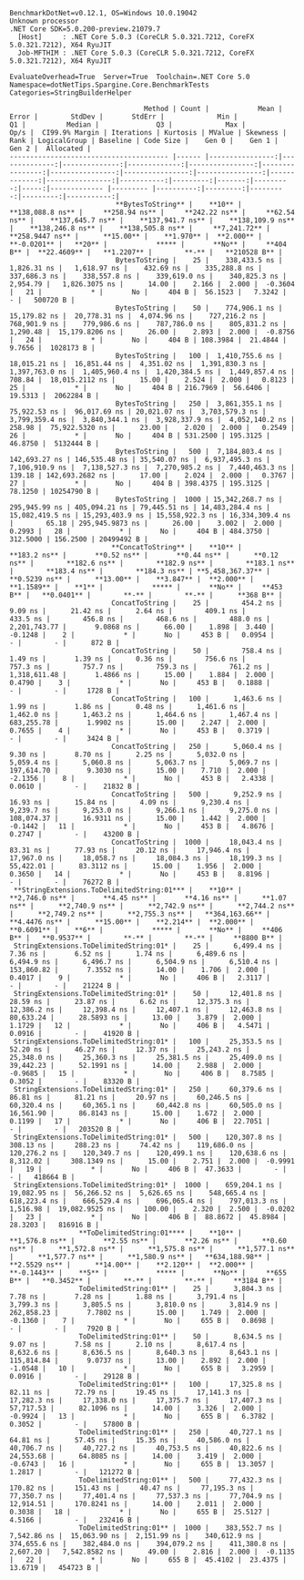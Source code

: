
    BenchmarkDotNet=v0.12.1, OS=Windows 10.0.19042
    Unknown processor
    .NET Core SDK=5.0.200-preview.21079.7
      [Host]     : .NET Core 5.0.3 (CoreCLR 5.0.321.7212, CoreFX 5.0.321.7212), X64 RyuJIT
      Job-MFTHIM : .NET Core 5.0.3 (CoreCLR 5.0.321.7212, CoreFX 5.0.321.7212), X64 RyuJIT

    EvaluateOverhead=True  Server=True  Toolchain=.NET Core 5.0  
    Namespace=dotNetTips.Spargine.Core.BenchmarkTests  Categories=StringBuilderHelper  

                                     Method | Count |            Mean |         Error |        StdDev |       StdErr |             Min |              Q1 |          Median |              Q3 |             Max |         Op/s |  CI99.9% Margin | Iterations | Kurtosis | MValue | Skewness | Rank | LogicalGroup | Baseline | Code Size |    Gen 0 |    Gen 1 |    Gen 2 |  Allocated |
    --------------------------------------- |------ |----------------:|--------------:|--------------:|-------------:|----------------:|----------------:|----------------:|----------------:|----------------:|-------------:|----------------:|-----------:|---------:|-------:|---------:|-----:|------------- |--------- |----------:|---------:|---------:|---------:|-----------:|
                              **BytesToString** |    **10** |    **138,088.8 ns** |     **258.94 ns** |     **242.22 ns** |     **62.54 ns** |    **137,645.7 ns** |    **137,941.7 ns** |    **138,109.9 ns** |    **138,246.8 ns** |    **138,505.8 ns** |     **7,241.72** |     **258.9447 ns** |      **15.00** |    **1.970** |  **2.000** |  **-0.0201** |   **20** |            ***** |       **No** |     **404 B** |  **22.4609** |   **1.2207** |        **-** |   **210528 B** |
                              BytesToString |    25 |    338,433.5 ns |   1,826.31 ns |   1,618.97 ns |    432.69 ns |    335,288.8 ns |    337,686.3 ns |    338,557.8 ns |    339,619.0 ns |    340,825.3 ns |     2,954.79 |   1,826.3075 ns |      14.00 |    2.166 |  2.000 |  -0.3604 |   21 |            * |       No |     404 B |  56.1523 |   7.3242 |        - |   500720 B |
                              BytesToString |    50 |    774,906.1 ns |  15,179.82 ns |  20,778.31 ns |  4,074.96 ns |    727,216.2 ns |    768,901.9 ns |    779,986.6 ns |    787,786.0 ns |    805,831.2 ns |     1,290.48 |  15,179.8206 ns |      26.00 |    2.893 |  2.000 |  -0.8756 |   24 |            * |       No |     404 B | 108.3984 |  21.4844 |   9.7656 |  1028173 B |
                              BytesToString |   100 |  1,410,755.6 ns |  18,015.21 ns |  16,851.44 ns |  4,351.02 ns |  1,391,830.3 ns |  1,397,763.0 ns |  1,405,960.4 ns |  1,420,384.5 ns |  1,449,857.4 ns |       708.84 |  18,015.2112 ns |      15.00 |    2.524 |  2.000 |   0.8123 |   25 |            * |       No |     404 B | 216.7969 |  56.6406 |  19.5313 |  2062284 B |
                              BytesToString |   250 |  3,861,355.1 ns |  75,922.53 ns |  96,017.69 ns | 20,021.07 ns |  3,703,579.3 ns |  3,799,359.4 ns |  3,840,344.1 ns |  3,928,337.9 ns |  4,052,140.2 ns |       258.98 |  75,922.5320 ns |      23.00 |    2.020 |  2.000 |   0.2549 |   26 |            * |       No |     404 B | 531.2500 | 195.3125 |  46.8750 |  5132444 B |
                              BytesToString |   500 |  7,184,803.4 ns | 142,693.27 ns | 146,535.48 ns | 35,540.07 ns |  6,937,495.3 ns |  7,106,910.9 ns |  7,138,527.3 ns |  7,270,985.2 ns |  7,440,463.3 ns |       139.18 | 142,693.2682 ns |      17.00 |    2.024 |  2.000 |   0.3767 |   27 |            * |       No |     404 B | 398.4375 | 195.3125 |  78.1250 | 10254790 B |
                              BytesToString |  1000 | 15,342,268.7 ns | 295,945.99 ns | 405,094.21 ns | 79,445.51 ns | 14,483,284.4 ns | 15,082,419.5 ns | 15,293,403.9 ns | 15,558,922.3 ns | 16,334,309.4 ns |        65.18 | 295,945.9873 ns |      26.00 |    3.002 |  2.000 |   0.2993 |   28 |            * |       No |     404 B | 484.3750 | 312.5000 | 156.2500 | 20499492 B |
                             **ConcatToString** |    **10** |        **183.2 ns** |       **0.52 ns** |       **0.44 ns** |      **0.12 ns** |        **182.6 ns** |        **182.9 ns** |        **183.1 ns** |        **183.4 ns** |        **184.3 ns** | **5,458,367.37** |       **0.5239 ns** |      **13.00** |    **3.847** |  **2.000** |   **1.1589** |    **1** |            ***** |       **No** |     **453 B** |   **0.0401** |        **-** |        **-** |      **368 B** |
                             ConcatToString |    25 |        454.2 ns |       9.09 ns |      21.42 ns |      2.64 ns |        409.1 ns |        433.5 ns |        456.8 ns |        468.6 ns |        488.0 ns | 2,201,743.77 |       9.0868 ns |      66.00 |    1.898 |  3.440 |  -0.1248 |    2 |            * |       No |     453 B |   0.0954 |        - |        - |      872 B |
                             ConcatToString |    50 |        758.4 ns |       1.49 ns |       1.39 ns |      0.36 ns |        756.6 ns |        757.3 ns |        757.7 ns |        759.3 ns |        761.2 ns | 1,318,611.48 |       1.4866 ns |      15.00 |    1.884 |  2.000 |   0.4790 |    3 |            * |       No |     453 B |   0.1888 |        - |        - |     1728 B |
                             ConcatToString |   100 |      1,463.6 ns |       1.99 ns |       1.86 ns |      0.48 ns |      1,461.6 ns |      1,462.0 ns |      1,463.2 ns |      1,464.6 ns |      1,467.4 ns |   683,255.78 |       1.9902 ns |      15.00 |    2.247 |  2.000 |   0.7655 |    4 |            * |       No |     453 B |   0.3719 |        - |        - |     3424 B |
                             ConcatToString |   250 |      5,060.4 ns |       9.30 ns |       8.70 ns |      2.25 ns |      5,032.0 ns |      5,059.4 ns |      5,060.8 ns |      5,063.7 ns |      5,069.7 ns |   197,614.70 |       9.3030 ns |      15.00 |    7.710 |  2.000 |  -2.1356 |    8 |            * |       No |     453 B |   2.4338 |   0.0610 |        - |    21832 B |
                             ConcatToString |   500 |      9,252.9 ns |      16.93 ns |      15.84 ns |      4.09 ns |      9,230.4 ns |      9,239.7 ns |      9,253.0 ns |      9,266.1 ns |      9,275.0 ns |   108,074.37 |      16.9311 ns |      15.00 |    1.442 |  2.000 |  -0.1442 |   11 |            * |       No |     453 B |   4.8676 |   0.2747 |        - |    43200 B |
                             ConcatToString |  1000 |     18,043.4 ns |      83.31 ns |      77.93 ns |     20.12 ns |     17,946.4 ns |     17,967.0 ns |     18,058.7 ns |     18,084.3 ns |     18,199.3 ns |    55,422.01 |      83.3112 ns |      15.00 |    1.956 |  2.000 |   0.3650 |   14 |            * |       No |     453 B |   8.8196 |        - |        - |    76272 B |
     **StringExtensions.ToDelimitedString:01*** |    **10** |      **2,746.0 ns** |       **4.45 ns** |       **4.16 ns** |      **1.07 ns** |      **2,740.9 ns** |      **2,742.9 ns** |      **2,744.2 ns** |      **2,749.2 ns** |      **2,755.3 ns** |   **364,163.66** |       **4.4476 ns** |      **15.00** |    **2.214** |  **2.000** |   **0.6091** |    **6** |            ***** |       **No** |     **406 B** |   **0.9537** |        **-** |        **-** |     **8800 B** |
     StringExtensions.ToDelimitedString:01* |    25 |      6,499.4 ns |       7.36 ns |       6.52 ns |      1.74 ns |      6,489.6 ns |      6,494.9 ns |      6,496.7 ns |      6,504.9 ns |      6,510.4 ns |   153,860.82 |       7.3552 ns |      14.00 |    1.706 |  2.000 |   0.4017 |    9 |            * |       No |     406 B |   2.3117 |        - |        - |    21224 B |
     StringExtensions.ToDelimitedString:01* |    50 |     12,401.8 ns |      28.59 ns |      23.87 ns |      6.62 ns |     12,375.3 ns |     12,386.2 ns |     12,398.4 ns |     12,407.1 ns |     12,463.8 ns |    80,633.24 |      28.5893 ns |      13.00 |    3.879 |  2.000 |   1.1729 |   12 |            * |       No |     406 B |   4.5471 |   0.0916 |        - |    41920 B |
     StringExtensions.ToDelimitedString:01* |   100 |     25,353.5 ns |      52.20 ns |      46.27 ns |     12.37 ns |     25,243.2 ns |     25,348.0 ns |     25,360.3 ns |     25,381.5 ns |     25,409.0 ns |    39,442.23 |      52.1991 ns |      14.00 |    2.988 |  2.000 |  -0.9685 |   15 |            * |       No |     406 B |   8.7585 |   0.3052 |        - |    83320 B |
     StringExtensions.ToDelimitedString:01* |   250 |     60,379.6 ns |      86.81 ns |      81.21 ns |     20.97 ns |     60,246.5 ns |     60,320.4 ns |     60,365.1 ns |     60,442.8 ns |     60,505.0 ns |    16,561.90 |      86.8143 ns |      15.00 |    1.672 |  2.000 |   0.1199 |   17 |            * |       No |     406 B |  22.7051 |        - |        - |   203520 B |
     StringExtensions.ToDelimitedString:01* |   500 |    120,307.8 ns |     308.13 ns |     288.23 ns |     74.42 ns |    119,686.0 ns |    120,276.2 ns |    120,349.7 ns |    120,499.1 ns |    120,638.6 ns |     8,312.02 |     308.1349 ns |      15.00 |    2.751 |  2.000 |  -0.9991 |   19 |            * |       No |     406 B |  47.3633 |        - |        - |   418664 B |
     StringExtensions.ToDelimitedString:01* |  1000 |    659,204.1 ns |  19,082.95 ns |  56,266.52 ns |  5,626.65 ns |    548,665.4 ns |    618,223.4 ns |    666,529.4 ns |    696,065.4 ns |    797,013.3 ns |     1,516.98 |  19,082.9525 ns |     100.00 |    2.320 |  2.500 |  -0.0202 |   23 |            * |       No |     406 B |  88.8672 |  45.8984 |  28.3203 |   816916 B |
                     **ToDelimitedString:01**** |    **10** |      **1,576.8 ns** |       **2.55 ns** |       **2.26 ns** |      **0.60 ns** |      **1,572.8 ns** |      **1,575.8 ns** |      **1,577.1 ns** |      **1,577.7 ns** |      **1,580.9 ns** |   **634,188.98** |       **2.5529 ns** |      **14.00** |    **2.120** |  **2.000** |  **-0.1443** |    **5** |            ***** |       **No** |     **655 B** |   **0.3452** |        **-** |        **-** |     **3184 B** |
                     ToDelimitedString:01** |    25 |      3,804.3 ns |       7.78 ns |       7.28 ns |      1.88 ns |      3,791.4 ns |      3,799.3 ns |      3,805.5 ns |      3,810.0 ns |      3,814.9 ns |   262,858.23 |       7.7802 ns |      15.00 |    1.749 |  2.000 |  -0.1360 |    7 |            * |       No |     655 B |   0.8698 |        - |        - |     7920 B |
                     ToDelimitedString:01** |    50 |      8,634.5 ns |       9.07 ns |       7.58 ns |      2.10 ns |      8,617.4 ns |      8,632.6 ns |      8,636.5 ns |      8,640.3 ns |      8,643.1 ns |   115,814.84 |       9.0737 ns |      13.00 |    2.892 |  2.000 |  -1.0548 |   10 |            * |       No |     655 B |   3.2959 |   0.0916 |        - |    29128 B |
                     ToDelimitedString:01** |   100 |     17,325.8 ns |      82.11 ns |      72.79 ns |     19.45 ns |     17,141.3 ns |     17,282.3 ns |     17,338.0 ns |     17,375.7 ns |     17,407.3 ns |    57,717.53 |      82.1096 ns |      14.00 |    3.326 |  2.000 |  -0.9924 |   13 |            * |       No |     655 B |   6.3782 |   0.3052 |        - |    57800 B |
                     ToDelimitedString:01** |   250 |     40,727.1 ns |      64.81 ns |      57.45 ns |     15.35 ns |     40,586.0 ns |     40,706.7 ns |     40,727.2 ns |     40,753.5 ns |     40,822.6 ns |    24,553.68 |      64.8085 ns |      14.00 |    3.419 |  2.000 |  -0.6743 |   16 |            * |       No |     655 B |  13.3057 |   1.2817 |        - |   121272 B |
                     ToDelimitedString:01** |   500 |     77,432.3 ns |     170.82 ns |     151.43 ns |     40.47 ns |     77,195.3 ns |     77,350.7 ns |     77,401.4 ns |     77,537.3 ns |     77,704.9 ns |    12,914.51 |     170.8241 ns |      14.00 |    2.011 |  2.000 |   0.3038 |   18 |            * |       No |     655 B |  25.5127 |   4.5166 |        - |   232416 B |
                     ToDelimitedString:01** |  1000 |    383,552.7 ns |   7,542.86 ns |  15,063.90 ns |  2,151.99 ns |    340,612.9 ns |    374,655.6 ns |    382,484.0 ns |    394,079.2 ns |    411,380.8 ns |     2,607.20 |   7,542.8582 ns |      49.00 |    2.816 |  2.000 |  -0.1135 |   22 |            * |       No |     655 B |  45.4102 |  23.4375 |  13.6719 |   454723 B |
